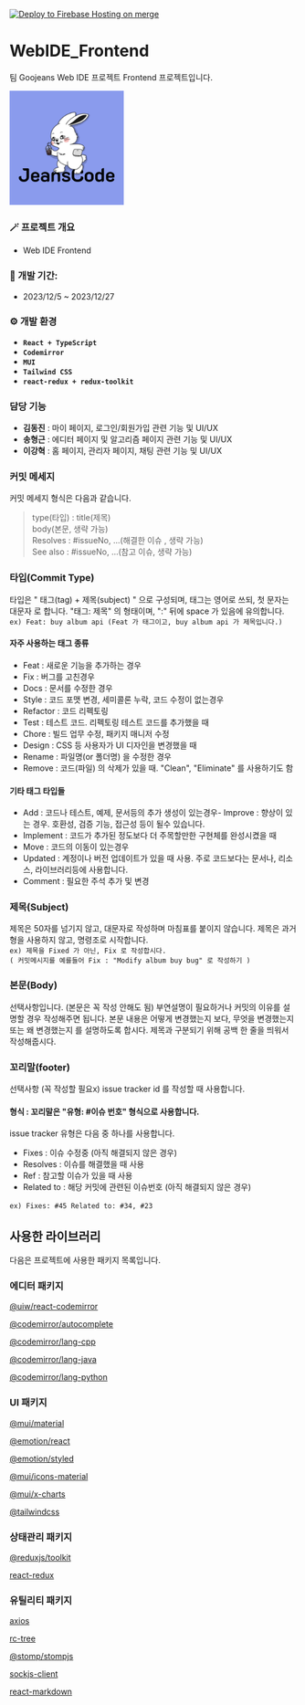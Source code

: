 [![Deploy to Firebase Hosting on merge](https://github.com/GoormJeans/WebIDE_Frontend/actions/workflows/firebase-hosting-merge.yml/badge.svg)](https://github.com/GoormJeans/WebIDE_Frontend/actions/workflows/firebase-hosting-merge.yml)

# WebIDE_Frontend
팀 Goojeans Web IDE 프로젝트 Frontend 프로젝트입니다.

<img src="public\logo512.png" width="200px">

### 🪄 프로젝트 개요
- Web IDE Frontend

### 📅 개발 기간:
- 2023/12/5 ~ 2023/12/27

### ⚙️ 개발 환경
- **`React + TypeScript`**
- **`Codemirror`**
- **`MUI`**
- **`Tailwind CSS`**
- **`react-redux + redux-toolkit`**

### 담당 기능
- **김동진** : 마이 페이지, 로그인/회원가입 관련 기능 및 UI/UX
- **송형근** : 에디터 페이지 및 알고리즘 페이지 관련 기능 및 UI/UX
- **이강혁** : 홈 페이지, 관리자 페이지, 채팅 관련 기능 및 UI/UX

### 커밋 메세지
커밋 메세지 형식은 다음과 같습니다.
> type(타입) : title(제목)<br/>
> body(본문, 생략 가능)<br/>
> Resolves : #issueNo, ...(해결한 이슈 , 생략 가능)<br/>
> See also : #issueNo, ...(참고 이슈, 생략 가능)<br/>

### 타입(Commit Type)

타입은 " 태그(tag) + 제목(subject) " 으로 구성되며, 태그는 영어로 쓰되, 첫 문자는 대문자 로 합니다.
"태그: 제목" 의 형태이며, ":" 뒤에 space 가 있음에 유의합니다.<br/>
```ex) Feat: buy album api (Feat 가 태그이고, buy album api 가 제목입니다.)```

#### 자주 사용하는 태그 종류
- Feat : 새로운 기능을 추가하는 경우
- Fix : 버그를 고친경우
- Docs : 문서를 수정한 경우
- Style : 코드 포맷 변경, 세미콜론 누락, 코드 수정이 없는경우
- Refactor : 코드 리펙토링
- Test : 테스트 코드. 리펙토링 테스트 코드를 추가했을 때
- Chore : 빌드 업무 수정, 패키지 매니저 수정
- Design : CSS 등 사용자가 UI 디자인을 변경했을 때
- Rename : 파일명(or 폴더명) 을 수정한 경우
- Remove : 코드(파일) 의 삭제가 있을 때. "Clean", "Eliminate" 를 사용하기도 함

#### 기타 태그 타입들
- Add : 코드나 테스트, 예제, 문서등의 추가 생성이 있는경우- Improve : 향상이 있는 경우. 호환성, 검증 기능, 접근성 등이 될수 있습니다.
- Implement : 코드가 추가된 정도보다 더 주목할만한 구현체를 완성시켰을 때
- Move : 코드의 이동이 있는경우
- Updated : 계정이나 버전 업데이트가 있을 때 사용. 주로 코드보다는 문서나, 리소스, 라이브러리등에 사용합니다.
- Comment : 필요한 주석 추가 및 변경

### 제목(Subject)

제목은 50자를 넘기지 않고, 대문자로 작성하며 마침표를 붙이지 않습니다.
제목은 과거형을 사용하지 않고, 명령조로 시작합니다.<br/>
```ex) 제목을 Fixed 가 아닌, Fix 로 작성합시다.```<br/>
```( 커밋메시지를 예를들어 Fix : "Modify album buy bug" 로 작성하기 )```

### 본문(Body)
선택사항입니다. (본문은 꼭 작성 안해도 됨)
부연설명이 필요하거나 커밋의 이유를 설명할 경우 작성해주면 됩니다.
본문 내용은 어떻게 변경했는지 보다, 무엇을 변경했는지 또는 왜 변경했는지 를 설명하도록 합시다.
제목과 구분되기 위해 공백 한 줄을 띄워서 작성해줍시다.

### 꼬리말(footer)
선택사항 (꼭 작성할 필요x)
issue tracker id 를 작성할 때 사용합니다.
#### 형식 : 꼬리말은 "유형: #이슈 번호" 형식으로 사용합니다.
issue tracker 유형은 다음 중 하나를 사용합니다.

- Fixes : 이슈 수정중 (아직 해결되지 않은 경우)
- Resolves : 이슈를 해결했을 때 사용
- Ref : 참고할 이슈가 있을 때 사용
- Related to : 해당 커밋에 관련된 이슈번호 (아직 해결되지 않은 경우)<br/>

```ex) Fixes: #45 Related to: #34, #23```

## 사용한 라이브러리
다음은 프로젝트에 사용한 패키지 목록입니다.

### 에디터 패키지
[@uiw/react-codemirror](https://www.npmjs.com/package/@uiw/react-codemirror)

[@codemirror/autocomplete](https://www.npmjs.com/package/@codemirror/autocomplete)

[@codemirror/lang-cpp](https://www.npmjs.com/package/@codemirror/lang-cpp)

[@codemirror/lang-java](https://www.npmjs.com/package/@codemirror/lang-java)

[@codemirror/lang-python](https://www.npmjs.com/package/@codemirror/lang-python)

### UI 패키지
[@mui/material](https://www.npmjs.com/package/@mui/material)

[@emotion/react](https://www.npmjs.com/package/@emotion/react)  

[@emotion/styled](https://www.npmjs.com/package/@emotion/styled)  

[@mui/icons-material](https://www.npmjs.com/package/@mui/icons-material) 

[@mui/x-charts](https://www.npmjs.com/package/@mui/x-charts)

[@tailwindcss](https://www.npmjs.com/package/tailwindcss)

### 상태관리 패키지
[@reduxjs/toolkit](https://www.npmjs.com/package/@reduxjs/toolkit)  

[react-redux](https://www.npmjs.com/package/react-redux)

### 유틸리티 패키지
[axios](https://www.npmjs.com/package/axios)  

[rc-tree](https://www.npmjs.com/package/rc-tree)

[@stomp/stompjs](https://www.npmjs.com/package/@stomp/stompjs)

[sockjs-client](https://www.npmjs.com/package/sockjs-client)

[react-markdown](https://www.npmjs.com/package/react-markdown)





